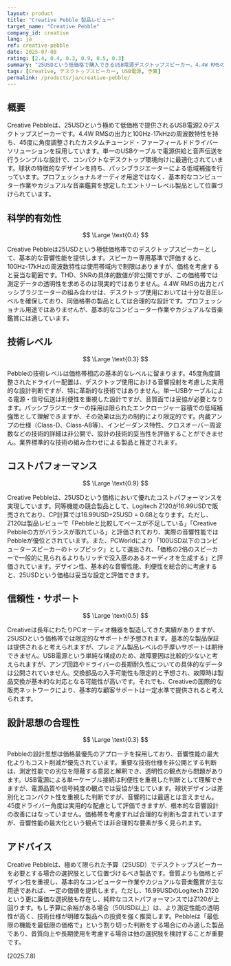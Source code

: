 ```yaml
---
layout: product
title: "Creative Pebble 製品レビュー"
target_name: "Creative Pebble"
company_id: creative
lang: ja
ref: creative-pebble
date: 2025-07-08
rating: [2.4, 0.4, 0.3, 0.9, 0.5, 0.3]
summary: "25USDという低価格で購入できるUSB電源デスクトップスピーカー。4.4W RMSの出力と100Hz-17kHzの周波数特性を持つ。THDやSNRなどの測定データは非公開だが、同価格帯では最安レベルの製品として機能する。Logitech Z120（16.99USD）と比較してもコストパフォーマンスでは劣るが、デザイン性と基本的な音響性能を両立した廉価オプション。"
tags: [Creative, デスクトップスピーカー, USB電源, 予算]
permalink: /products/ja/creative-pebble/
---
```


## 概要

Creative Pebbleは、25USDという極めて低価格で提供されるUSB電源2.0デスクトップスピーカーです。4.4W RMSの出力と100Hz-17kHzの周波数特性を持ち、45度に角度調整されたカスタムチューンド・ファーフィールドドライバーソリューションを採用しています。単一のUSBケーブルで電源供給と音声伝送を行うシンプルな設計で、コンパクトなデスクトップ環境向けに最適化されています。球状の特徴的なデザインを持ち、パッシブラジエーターによる低域補強を行っています。プロフェッショナルオーディオ用途ではなく、基本的なコンピューター作業やカジュアルな音楽鑑賞を想定したエントリーレベル製品として位置づけられています。

## 科学的有効性

$$ \Large \text{0.4} $$

Creative Pebbleは25USDという極低価格帯でのデスクトップスピーカーとして、基本的な音響性能を提供します。スピーカー専用基準で評価すると、100Hz-17kHzの周波数特性は使用帯域内で制限はありますが、価格を考慮すると妥当な範囲です。THD、SNRの具体的数値が非公開ですが、この価格帯では測定データの透明性を求めるのは現実的ではありません。4.4W RMSの出力とパッシブラジエーターの組み合わせは、デスクトップ使用においては十分な音圧レベルを確保しており、同価格帯の製品としては合理的な設計です。プロフェッショナル用途ではありませんが、基本的なコンピューター作業やカジュアルな音楽鑑賞には適しています。

## 技術レベル

$$ \Large \text{0.3} $$

Pebbleの技術レベルは価格帯相応の基本的なレベルに留まります。45度角度調整されたドライバー配置は、デスクトップ使用における音響投射を考慮した実用的な設計判断ですが、特に革新的な技術ではありません。単一USBケーブルによる電源・信号伝送は利便性を重視した設計ですが、音質面では妥協が必要となります。パッシブラジエーターの採用は限られたエンクロージャー容積での低域補強策として理解できますが、その効果は出力の制約により限定的です。内蔵アンプの仕様（Class-D、Class-AB等）、インピーダンス特性、クロスオーバー周波数などの技術的詳細は非公開で、設計の技術的妥当性を評価することができません。業界標準的な技術の組み合わせによる製品と推定されます。

## コストパフォーマンス

$$ \Large \text{0.9} $$

Creative Pebbleは、25USDという価格において優れたコストパフォーマンスを実現しています。同等機能の競合製品として、Logitech Z120が16.99USDで販売されており、CP計算では16.99USD÷25USD = 0.68となります。ただし、Z120は製品レビューで「Pebbleと比較してベースが不足している」「Creative Pebbleの方がバランスが取れている」と評価されており、実際の音響性能ではPebbleが優位とされています。また、PCWorldにより「100USD以下のコンピュータースピーカーのトップピック」として選出され、「価格の2倍のスピーカーで一般的に見られるよりもリッチで没入感のあるオーディオを生成する」と評価されています。デザイン性、基本的な音響性能、利便性を総合的に考慮すると、25USDという価格は妥当な設定と評価できます。

## 信頼性・サポート

$$ \Large \text{0.5} $$

Creativeは長年にわたりPCオーディオ機器を製造してきた実績がありますが、25USDという価格帯では限定的なサポートが予想されます。基本的な製品保証は提供されると考えられますが、プレミアム製品レベルの手厚いサポートは期待できません。USB電源という単純な構成のため、故障要因は比較的少ないと考えられますが、アンプ回路やドライバーの長期耐久性についての具体的なデータは公開されていません。交換部品の入手可能性も限定的と予想され、故障時は製品交換が基本的な対応となる可能性が高いです。それでも、Creativeの国際的な販売ネットワークにより、基本的な顧客サポートは一定水準で提供されると考えられます。

## 設計思想の合理性

$$ \Large \text{0.3} $$

Pebbleの設計思想は価格最優先のアプローチを採用しており、音響性能の最大化よりもコスト削減が優先されています。重要な技術仕様を非公開とする判断は、測定性能での劣位を隠蔽する意図と解釈でき、透明性の観点から問題があります。USB電源による単一ケーブル接続は利便性を重視した判断として理解できますが、電源品質や信号純度の観点では妥協が生じています。球状デザインは差別化とコンパクト性を重視した判断ですが、音響的には最適とは言えません。45度ドライバー角度は実用的な配慮として評価できますが、根本的な音響設計の改善にはなっていません。価格帯を考慮すれば合理的な判断も含まれていますが、音響性能の最大化という観点では非合理的な要素が多く見られます。

## アドバイス

Creative Pebbleは、極めて限られた予算（25USD）でデスクトップスピーカーを必要とする場合の選択肢として位置づけるべき製品です。音質よりも価格とデザイン性を重視し、基本的なコンピューター作業やカジュアルな音楽鑑賞が主な用途であれば、一定の価値を提供します。ただし、16.99USDのLogitech Z120という更に廉価な選択肢も存在し、純粋なコストパフォーマンスではZ120が上回ります。もし予算に余裕がある場合（50USD以上）は、より測定性能の透明性が高く、技術仕様が明確な製品への投資を強く推奨します。Pebbleは「最低限の機能を最低限の価格で」という割り切った判断をする場合にのみ適した製品であり、音質向上や長期使用を考慮する場合は他の選択肢を検討することが重要です。

(2025.7.8)